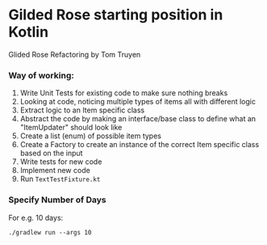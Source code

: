 # Gilded Rose starting position in Kotlin

Glided Rose Refactoring by Tom Truyen

### Way of working:

1. Write Unit Tests for existing code to make sure nothing breaks
2. Looking at code, noticing multiple types of items all with different logic
3. Extract logic to an Item specific class
4. Abstract the code by making an interface/base class to define what an "ItemUpdater" should look like
5. Create a list (enum) of possible item types
6. Create a Factory to create an instance of the correct Item specific class based on the input
7. Write tests for new code
8. Implement new code
9. Run `TextTestFixture.kt`

### Specify Number of Days

For e.g. 10 days:

```
./gradlew run --args 10
```
